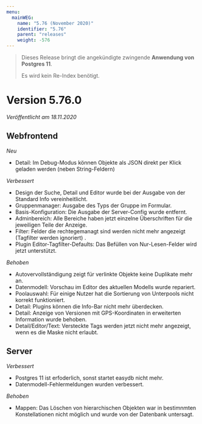 ```yaml
---
menu:
  mainWEG:
    name: "5.76 (November 2020)"
    identifier: "5.76"
    parent: "releases"
    weight: -576
---
```


> Dieses Release bringt die angekündigte zwingende **Anwendung von Postgres 11**.
>
> Es wird kein Re-Index benötigt.

# Version 5.76.0

*Veröffentlicht am 18.11.2020*

## Webfrontend

*Neu*

* Detail: Im Debug-Modus können Objekte als JSON direkt per Klick geladen werden (neben String-Feldern)

*Verbessert*

* Design der Suche, Detail und Editor wurde bei der Ausgabe von der Standard Info vereinheitlicht.
* Gruppenmanager: Ausgabe des Typs der Gruppe im Formular.
* Basis-Konfiguration: Die Ausgabe der Server-Config wurde entfernt.
* Adminbereich: Alle Bereiche haben jetzt einzelne Überschriften für die jeweiligen Teile der Anzeige.
* Filter: Felder die rechtegemanagt sind werden nicht mehr angezeigt (Tagfilter werden ignoriert) .
* Plugin Editor-Tagfilter-Defaults: Das Befüllen von Nur-Lesen-Felder wird jetzt unterstützt.

*Behoben*

* Autovervollständigung zeigt für verlinkte Objekte keine Duplikate mehr an.
* Datenmodell: Vorschau im Editor des aktuellen Modells wurde repariert.
* Poolauswahl: Für einige Nutzer hat die Sortierung von Unterpools nicht korrekt funktioniert.
* Detail: Plugins können die Info-Bar nicht mehr überdecken.
* Detail: Anzeige von Versionen mit GPS-Koordinaten in erweiterten Information wurde behoben.
* Detail/Editor/Text: Versteckte Tags werden jetzt nicht mehr angezeigt, wenn es die Maske nicht erlaubt.

## Server

*Verbessert*

* Postgres 11 ist erfoderlich, sonst startet easydb nicht mehr.
* Datenmodell-Fehlermeldungen wurden verbessert.

*Behoben*

* Mappen: Das Löschen von hierarchischen Objekten war in bestimnmten Konstellationen nicht möglich und wurde von der Datenbank untersagt.

